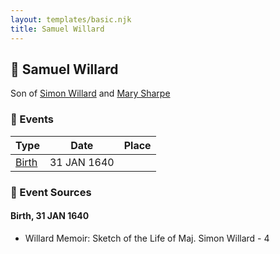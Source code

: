 ```yaml
---
layout: templates/basic.njk
title: Samuel Willard
---
```

## 🔵 Samuel Willard

Son of [Simon Willard](/people/8/86485776) and [Mary Sharpe](/people/1/10735316)

### 📆 Events

Type | Date | Place
------ | ------ | ------
[Birth](#event-54d482b0-e2c4-4a08-a688-062a6f275f8f) | 31 JAN 1640 |

### 📰 Event Sources

#### <a id="event-54d482b0-e2c4-4a08-a688-062a6f275f8f"></a> Birth, 31 JAN 1640
* Willard Memoir: Sketch of the Life of Maj. Simon Willard  - 4